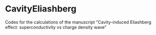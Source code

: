 # CavityEliashberg
Codes for the calculations of the manuscript "Cavity-induced Eliashberg effect: superconductivity vs charge density wave" 
